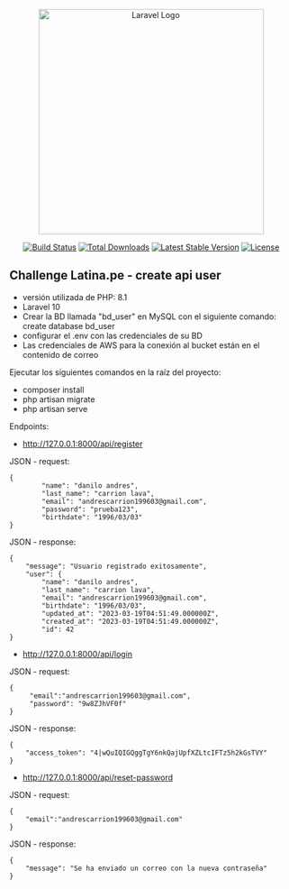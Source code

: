 <p align="center"><a href="https://laravel.com" target="_blank"><img src="https://raw.githubusercontent.com/laravel/art/master/logo-lockup/5%20SVG/2%20CMYK/1%20Full%20Color/laravel-logolockup-cmyk-red.svg" width="400" alt="Laravel Logo"></a></p>

<p align="center">
<a href="https://github.com/laravel/framework/actions"><img src="https://github.com/laravel/framework/workflows/tests/badge.svg" alt="Build Status"></a>
<a href="https://packagist.org/packages/laravel/framework"><img src="https://img.shields.io/packagist/dt/laravel/framework" alt="Total Downloads"></a>
<a href="https://packagist.org/packages/laravel/framework"><img src="https://img.shields.io/packagist/v/laravel/framework" alt="Latest Stable Version"></a>
<a href="https://packagist.org/packages/laravel/framework"><img src="https://img.shields.io/packagist/l/laravel/framework" alt="License"></a>
</p>


## Challenge Latina.pe - create api user


- versión utilizada de PHP: 8.1
- Laravel 10
- Crear la BD llamada "bd_user" en MySQL con el siguiente comando: create database bd_user
- configurar el .env con las credenciales de su BD
- Las credenciales de AWS para la conexión al bucket están en el contenido de correo

Ejecutar los siguientes comandos en la raíz del proyecto:

- composer install
- php artisan migrate
- php artisan serve

Endpoints:
- http://127.0.0.1:8000/api/register

JSON - request:
```
{
        "name": "danilo andres",
        "last_name": "carrion lava",
        "email": "andrescarrion199603@gmail.com",
        "password": "prueba123",
        "birthdate": "1996/03/03"
}
```
JSON - response:
```
{
    "message": "Usuario registrado exitosamente",
    "user": {
        "name": "danilo andres",
        "last_name": "carrion lava",
        "email": "andrescarrion199603@gmail.com",
        "birthdate": "1996/03/03",
        "updated_at": "2023-03-19T04:51:49.000000Z",
        "created_at": "2023-03-19T04:51:49.000000Z",
        "id": 42
}
```
- http://127.0.0.1:8000/api/login

JSON - request:
```
{
     "email":"andrescarrion199603@gmail.com",
     "password": "9w8ZJhVF0f"
}
```
JSON - response:
```
{
    "access_token": "4|wQuIQIGQggTgY6nkQajUpfXZLtcIFTz5h2kGsTVY"
}
```

- http://127.0.0.1:8000/api/reset-password

JSON - request:
```
{
    "email":"andrescarrion199603@gmail.com"
}
```
JSON - response:
```
{
    "message": "Se ha enviado un correo con la nueva contraseña"
}
```
